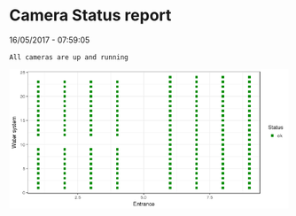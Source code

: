 Camera Status report
================
16/05/2017 - 07:59:05

    All cameras are up and running

![](camreport_files/figure-markdown_github/unnamed-chunk-2-1.png)
